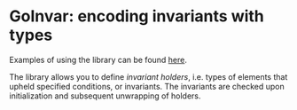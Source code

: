 # GoInvar: encoding invariants with types

Examples of using the library can be found [here](https://github.com/m-ocean-it/GoInvarCollection).

The library allows you to define *invariant holders*, i.e. types of elements that upheld specified conditions, or invariants. The invariants are checked upon initialization and subsequent unwrapping of holders.